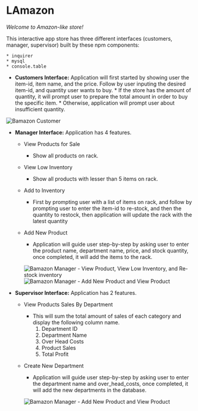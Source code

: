 # LAmazon

_Welcome to Amazon-like store!_

This interactive app store has three different interfaces (customers, manager, supervisor) built by these npm components: 

    * inquirer
    * mysql
    * console.table

* **Customers Interface:**
    Application will first started by showing user the item-id, item name, and the price.
    Follow by user inputing the desired item-id, and quantity user wants to buy.
        * If the store has the amount of quantity, it will prompt user to prepare the total amount in order to buy the specific item. 
        * Otherwise, application will prompt user about insufficient quantity. 
        
![Bamazon Customer](https://media.giphy.com/media/l3diGb7PbFsvZCbaE/giphy.gif)

        

* **Manager Interface:**
    Application has 4 features. 
    * View Products for Sale
        * Show all products on rack. 
    * View Low Inventory
        * Show all products with lesser than 5 items on rack.
    * Add to Inventory
        * First by prompting user with a list of items on rack, and follow by prompting user to enter the item-id to re-stock, and then the quantity to restock, then application will update the rack with the latest quantity
    * Add New Product
        * Application will guide user step-by-step by asking user to enter the product name, department name, price, and stock quantity, once completed, it will add the items to the rack. 
      
      ![Bamazon Manager - View Product, View Low Inventory, and Re-stock inventory](https://media.giphy.com/media/xUNd9DCFRzWfdPXWQ8/giphy.gif)
      ![Bamazon Manager - Add New Product and View Product](https://media.giphy.com/media/3ohjVaq6FJW9F0cEQ8/giphy.gif)
      

* **Supervisor Interface:**
    Application has 2 features.
    * View Products Sales By Department
        * This will sum the total amount of sales of each category and display the following column name.
            1. Department ID
            1. Department Name
            1. Over Head Costs
            1. Product Sales
            1. Total Profit
    * Create New Department
        * Application will guide user step-by-step by asking user to enter the department name and over_head_costs, once completed, it will add the new departments in the database. 
        
        ![Bamazon Manager - Add New Product and View Product](https://media.giphy.com/media/xT1R9XxXj5xiFYFzcQ/giphy.gif)
        
